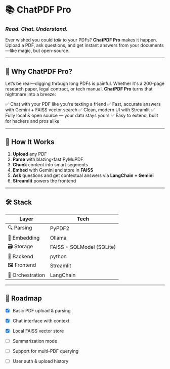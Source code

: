 # 📚 ChatPDF Pro

### *Read. Chat. Understand.*

Ever wished you could *talk* to your PDFs?
**ChatPDF Pro** makes it happen. Upload a PDF, ask questions, and get instant answers from your documents—like magic, but open-source.

---

## 🚀 Why ChatPDF Pro?

Let’s be real—digging through long PDFs is painful. Whether it's a 200-page research paper, legal contract, or tech manual, **ChatPDF Pro** turns that nightmare into a breeze:

✅ Chat with your PDF like you're texting a friend
✅ Fast, accurate answers with Gemini + FAISS vector search
✅ Clean, modern UI with Streamlit
✅ Fully local & open source — your data stays yours
✅ Easy to extend, built for hackers and pros alike

---

## 🧠 How It Works



1. **Upload** any PDF
2. **Parse** with blazing-fast PyMuPDF
3. **Chunk** content into smart segments
4. **Embed** with Gemini and store in **FAISS**
5. **Ask** questions and get contextual answers via **LangChain + Gemini**
6. **Streamlit** powers the frontend

---

## 🛠️ Stack

| Layer             | Tech                      |
| ----------------  | ------------------------- |
| 🔍 Parsing       | PyPDF2                   |
| 🧠 Embedding     | Ollama                   |
| 🗃️ Storage       | FAISS + SQLModel (SQLite) |
| 🤖 Backend       | python                   |
| 🖼️ Frontend      | Streamlit                 |
| 🧩 Orchestration | LangChain                |

---



## 📌 Roadmap

* [x] Basic PDF upload & parsing
* [x] Chat interface with context
* [x] Local FAISS vector store
* [ ] Summarization mode
* [ ] Support for multi-PDF querying
* [ ] User auth & upload history

